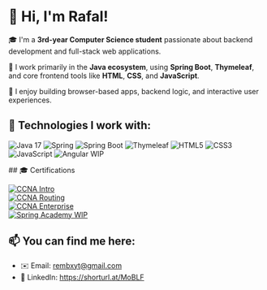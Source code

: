 # 👋 Hi, I'm Rafal!

🎓 I'm a **3rd-year Computer Science student** passionate about backend development and full-stack web applications.

🎯 I work primarily in the **Java ecosystem**, using **Spring Boot**, **Thymeleaf**, and core frontend tools like **HTML**, **CSS**, and **JavaScript**.

🔨 I enjoy building browser-based apps, backend logic, and interactive user experiences.

## 🚀 Technologies I work with:

<p align="left">
  <img src="https://img.shields.io/badge/Java-17-blue?style=for-the-badge&logo=openjdk&logoColor=white" alt="Java 17"/>
  <img src="https://img.shields.io/badge/Spring-6DB33F?style=for-the-badge&logo=spring&logoColor=white" alt="Spring"/>
  <img src="https://img.shields.io/badge/Spring_Boot-6DB33F?style=for-the-badge&logo=springboot&logoColor=white" alt="Spring Boot"/>
  <img src="https://img.shields.io/badge/Thymeleaf-005F0F?style=for-the-badge&logo=thymeleaf&logoColor=white" alt="Thymeleaf"/>
  <img src="https://img.shields.io/badge/HTML5-E34F26?style=for-the-badge&logo=html5&logoColor=white" alt="HTML5"/>
  <img src="https://img.shields.io/badge/CSS3-1572B6?style=for-the-badge&logo=css3&logoColor=white" alt="CSS3"/>
  <img src="https://img.shields.io/badge/JavaScript-F7DF1E?style=for-the-badge&logo=javascript&logoColor=black" alt="JavaScript"/>
  <img src="https://img.shields.io/badge/Angular-WIP-DD0031?style=for-the-badge&logo=angular&logoColor=white" alt="Angular WIP"/>
</p>
## 🎓 Certifications

<p>
  <a href="https://www.credly.com/badges/62bc38f5-1c0f-4cad-978a-2c372cc11dea/public_url" target="_blank">
    <img src="https://img.shields.io/badge/CCNA%20Intro%20to%20Networks-Cisco-blue?style=flat&logo=cisco&logoColor=white" alt="CCNA Intro"/>
  </a><br>

  <a href="https://www.credly.com/badges/730cf165-a4e5-4fca-bc80-6a6b97de566f/public_url" target="_blank">
    <img src="https://img.shields.io/badge/CCNA%20Switching%20&%20Routing-Cisco-blue?style=flat&logo=cisco&logoColor=white" alt="CCNA Routing"/>
  </a><br>

  <a href="https://www.credly.com/badges/60a68542-c5ec-413e-a0ca-c0978ca452c3/public_url" target="_blank">
    <img src="https://img.shields.io/badge/CCNA%20Enterprise%20Networking-Cisco-blue?style=flat&logo=cisco&logoColor=white" alt="CCNA Enterprise"/>
  </a><br>
  
  <a href="https://spring.academy/" target="_blank">
    <img src="https://img.shields.io/badge/Spring%20Academy-WIP-6DB33F?style=flat&logo=spring&logoColor=white" alt="Spring Academy WIP"/>
  </a>
</p>

## 📫 You can find me here:
- ✉️ Email: rembxyt@gmail.com
- 💼 LinkedIn: https://shorturl.at/MoBLF

